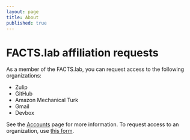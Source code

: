 ```yaml
---
layout: page
title: About
published: true
---
```


# FACTS.lab affiliation requests

As a member of the FACTS.lab, you can request access to the following
organizations:

- Zulip
- GitHub
- Amazon Mechanical Turk
- Gmail
- Devbox

See the [Accounts](http://factslab.io/for-members/accounts/) page for more
information. To request access to an organization, use [this
form](https://docs.google.com/forms/d/1JDnMBMp1vISMrjLK8t-DKnzYll_rbaBN96ci-2QLcOo/viewform?pli=1&pli=1&edit_requested=true).
